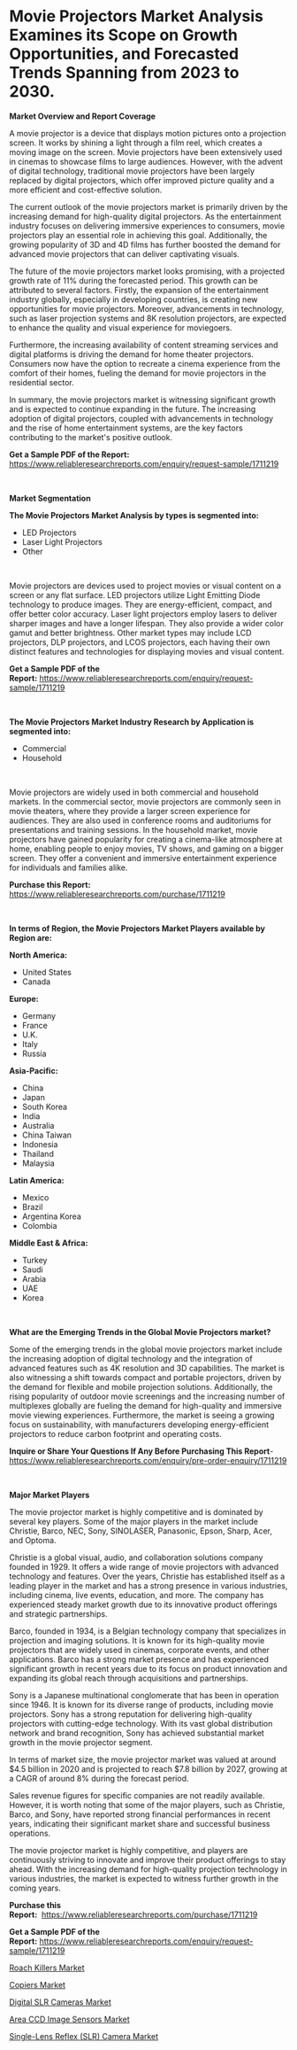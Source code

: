<p><h1>Movie Projectors Market Analysis Examines its Scope on Growth Opportunities, and Forecasted Trends Spanning from 2023 to 2030.</h1></p><p><strong>Market Overview and Report Coverage</strong></p>
<p><p>A movie projector is a device that displays motion pictures onto a projection screen. It works by shining a light through a film reel, which creates a moving image on the screen. Movie projectors have been extensively used in cinemas to showcase films to large audiences. However, with the advent of digital technology, traditional movie projectors have been largely replaced by digital projectors, which offer improved picture quality and a more efficient and cost-effective solution.</p><p>The current outlook of the movie projectors market is primarily driven by the increasing demand for high-quality digital projectors. As the entertainment industry focuses on delivering immersive experiences to consumers, movie projectors play an essential role in achieving this goal. Additionally, the growing popularity of 3D and 4D films has further boosted the demand for advanced movie projectors that can deliver captivating visuals.</p><p>The future of the movie projectors market looks promising, with a projected growth rate of 11% during the forecasted period. This growth can be attributed to several factors. Firstly, the expansion of the entertainment industry globally, especially in developing countries, is creating new opportunities for movie projectors. Moreover, advancements in technology, such as laser projection systems and 8K resolution projectors, are expected to enhance the quality and visual experience for moviegoers.</p><p>Furthermore, the increasing availability of content streaming services and digital platforms is driving the demand for home theater projectors. Consumers now have the option to recreate a cinema experience from the comfort of their homes, fueling the demand for movie projectors in the residential sector.</p><p>In summary, the movie projectors market is witnessing significant growth and is expected to continue expanding in the future. The increasing adoption of digital projectors, coupled with advancements in technology and the rise of home entertainment systems, are the key factors contributing to the market's positive outlook.</p></p>
<p><strong>Get a Sample PDF of the Report:</strong> <a href="https://www.reliableresearchreports.com/enquiry/request-sample/1711219">https://www.reliableresearchreports.com/enquiry/request-sample/1711219</a></p>
<p>&nbsp;</p>
<p><strong>Market Segmentation</strong></p>
<p><strong>The Movie Projectors Market Analysis by types is segmented into:</strong></p>
<p><ul><li>LED Projectors</li><li>Laser Light Projectors</li><li>Other</li></ul></p>
<p>&nbsp;</p>
<p><p>Movie projectors are devices used to project movies or visual content on a screen or any flat surface. LED projectors utilize Light Emitting Diode technology to produce images. They are energy-efficient, compact, and offer better color accuracy. Laser light projectors employ lasers to deliver sharper images and have a longer lifespan. They also provide a wider color gamut and better brightness. Other market types may include LCD projectors, DLP projectors, and LCOS projectors, each having their own distinct features and technologies for displaying movies and visual content.</p></p>
<p><strong>Get a Sample PDF of the Report:</strong>&nbsp;<a href="https://www.reliableresearchreports.com/enquiry/request-sample/1711219">https://www.reliableresearchreports.com/enquiry/request-sample/1711219</a></p>
<p>&nbsp;</p>
<p><strong>The Movie Projectors Market Industry Research by Application is segmented into:</strong></p>
<p><ul><li>Commercial</li><li>Household</li></ul></p>
<p>&nbsp;</p>
<p><p>Movie projectors are widely used in both commercial and household markets. In the commercial sector, movie projectors are commonly seen in movie theaters, where they provide a larger screen experience for audiences. They are also used in conference rooms and auditoriums for presentations and training sessions. In the household market, movie projectors have gained popularity for creating a cinema-like atmosphere at home, enabling people to enjoy movies, TV shows, and gaming on a bigger screen. They offer a convenient and immersive entertainment experience for individuals and families alike.</p></p>
<p><strong>Purchase this Report:</strong>&nbsp; <a href="https://www.reliableresearchreports.com/purchase/1711219">https://www.reliableresearchreports.com/purchase/1711219</a></p>
<p>&nbsp;</p>
<p><strong>In terms of Region, the Movie Projectors Market Players available by Region are:</strong></p>
<p>
    <p> <strong> North America: </strong>
        <ul>
            <li>United States</li>
            <li>Canada</li>
        </ul>
        </p> 
    <p> <strong> Europe: </strong>
        <ul>
            <li>Germany</li>
            <li>France</li>
            <li>U.K.</li>
            <li>Italy</li>
            <li>Russia</li>
        </ul>
        </p> 
    <p> <strong> Asia-Pacific: </strong>
        <ul>
            <li>China</li>
            <li>Japan</li>
            <li>South Korea</li>
            <li>India</li>
            <li>Australia</li>
            <li>China Taiwan</li>
            <li>Indonesia</li>
            <li>Thailand</li>
            <li>Malaysia</li>
        </ul>
        </p> 
    <p> <strong> Latin America: </strong>
        <ul>
            <li>Mexico</li>
            <li>Brazil</li>
            <li>Argentina Korea</li>
            <li>Colombia</li>
        </ul>
        </p> 
    <p> <strong> Middle East & Africa: </strong>
        <ul>
            <li>Turkey</li>
            <li>Saudi</li>
            <li>Arabia</li>
            <li>UAE</li>
            <li>Korea</li>
        </ul>
    </p>
    </p>
<p>&nbsp;</p>
<p><strong>What are the Emerging Trends in the Global Movie Projectors market?</strong></p>
<p><p>Some of the emerging trends in the global movie projectors market include the increasing adoption of digital technology and the integration of advanced features such as 4K resolution and 3D capabilities. The market is also witnessing a shift towards compact and portable projectors, driven by the demand for flexible and mobile projection solutions. Additionally, the rising popularity of outdoor movie screenings and the increasing number of multiplexes globally are fueling the demand for high-quality and immersive movie viewing experiences. Furthermore, the market is seeing a growing focus on sustainability, with manufacturers developing energy-efficient projectors to reduce carbon footprint and operating costs.</p></p>
<p><strong>Inquire or Share Your Questions If Any Before Purchasing This Report</strong>- <a href="https://www.reliableresearchreports.com/enquiry/pre-order-enquiry/1711219">https://www.reliableresearchreports.com/enquiry/pre-order-enquiry/1711219</a></p>
<p>&nbsp;</p>
<p><strong>Major Market Players</strong></p>
<p><p>The movie projector market is highly competitive and is dominated by several key players. Some of the major players in the market include Christie, Barco, NEC, Sony, SINOLASER, Panasonic, Epson, Sharp, Acer, and Optoma.</p><p>Christie is a global visual, audio, and collaboration solutions company founded in 1929. It offers a wide range of movie projectors with advanced technology and features. Over the years, Christie has established itself as a leading player in the market and has a strong presence in various industries, including cinema, live events, education, and more. The company has experienced steady market growth due to its innovative product offerings and strategic partnerships.</p><p>Barco, founded in 1934, is a Belgian technology company that specializes in projection and imaging solutions. It is known for its high-quality movie projectors that are widely used in cinemas, corporate events, and other applications. Barco has a strong market presence and has experienced significant growth in recent years due to its focus on product innovation and expanding its global reach through acquisitions and partnerships.</p><p>Sony is a Japanese multinational conglomerate that has been in operation since 1946. It is known for its diverse range of products, including movie projectors. Sony has a strong reputation for delivering high-quality projectors with cutting-edge technology. With its vast global distribution network and brand recognition, Sony has achieved substantial market growth in the movie projector segment.</p><p>In terms of market size, the movie projector market was valued at around $4.5 billion in 2020 and is projected to reach $7.8 billion by 2027, growing at a CAGR of around 8% during the forecast period.</p><p>Sales revenue figures for specific companies are not readily available. However, it is worth noting that some of the major players, such as Christie, Barco, and Sony, have reported strong financial performances in recent years, indicating their significant market share and successful business operations.</p><p>The movie projector market is highly competitive, and players are continuously striving to innovate and improve their product offerings to stay ahead. With the increasing demand for high-quality projection technology in various industries, the market is expected to witness further growth in the coming years.</p></p>
<p><strong>Purchase this Report:</strong>&nbsp;&nbsp;<a href="https://www.reliableresearchreports.com/purchase/1711219">https://www.reliableresearchreports.com/purchase/1711219</a></p>
<p></p>
<p><strong>Get a Sample PDF of the Report:</strong>&nbsp;<a href="https://www.reliableresearchreports.com/enquiry/request-sample/1711219">https://www.reliableresearchreports.com/enquiry/request-sample/1711219</a></p>
<p><p><a href="https://www.linkedin.com/pulse/decoding-roach-killers-market-deep-dive-latest-trends-amccc/">Roach Killers Market</a></p><p><a href="https://medium.com/@smithazim89098/copiers-market-exploring-market-share-market-trends-and-future-growth-d9972485d1e4">Copiers Market</a></p><p><a href="https://medium.com/@helalkhan4512/digital-slr-cameras-market-share-evolution-and-market-growth-trends-2023-2030-53d0852667fd">Digital SLR Cameras Market</a></p><p><a href="https://medium.com/@noewwade60/area-ccd-image-sensors-market-furnishes-information-on-market-share-market-trends-and-market-dace0c501cb9">Area CCD Image Sensors Market</a></p><p><a href="https://medium.com/@dowodis7877/single-lens-reflex-slr-camera-market-furnishes-information-on-market-share-market-trends-and-77cb7c89ebe4">Single-Lens Reflex (SLR) Camera Market</a></p></p>